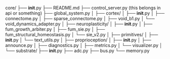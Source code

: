 core/
├── __init__.py
├── README.md
├── control_server.py (this belongs in api or something)
├── global_system.py
│
├── cortex/
│   ├── __init__.py
│   ├── connectome.py
│   ├── sparse_connectome.py
│   ├── void_b1.py
│   └── void_dynamics_adapter.py
│
├── neuroplasticity/
│   ├── __init__.py
│   ├── fum_growth_arbiter.py
│   ├── fum_sie.py
│   ├── fum_structural_homeostasis.py
│   └── sie_v2.py
│
├── primitives/
│   ├── __init__.py
│   └── text_utils.py
│
├── proprioception/
│   ├── __init__.py
│   ├── announce.py
│   ├── diagnostics.py
│   ├── metrics.py
│   └── visualizer.py
│
└── substrate/
    ├── __init__.py
    ├── adc.py
    ├── bus.py
    └── memory.py